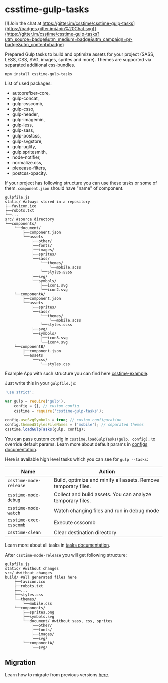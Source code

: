 # csstime-gulp-tasks

[![Join the chat at https://gitter.im/csstime/csstime-gulp-tasks](https://badges.gitter.im/Join%20Chat.svg)](https://gitter.im/csstime/csstime-gulp-tasks?utm_source=badge&utm_medium=badge&utm_campaign=pr-badge&utm_content=badge)

Prepared Gulp tasks to build and optimize assets for your project (SASS, LESS, CSS, SVG, images, sprites and more).
Themes are supported via separated additional css-bundles.

```
npm install csstime-gulp-tasks
```

List of used packages:
* autoprefixer-core,
* gulp-concat,
* gulp-csscomb,
* gulp-csso,
* gulp-header,
* gulp-imagemin,
* gulp-less,
* gulp-sass,
* gulp-postcss,
* gulp-svgstore,
* gulp-uglify,
* gulp.spritesmith,
* node-notifier,
* normalize.css,
* pleeease-filters,
* postcss-opacity.

If your project has following structure you can use these tasks or some of them.
`component.json` should have "name" of component.

```
gulpfile.js
static/ #always stored in a repository
├──favicon.ico
├──robots.txt
└──...
src/ #source directory
└──components/
	└──document/
		├──component.json
		└──assets
			├──other/
			├──fonts/
			├──images/
			├──sprites/
			└──sass/
				└──themes/
					└──mobile.scss
				└──styles.scss
			├──svg/
			└──symbols/
				├──icon1.svg
				└──icon2.svg
	└──componentA/
		├──component.json
		└──assets
			├──sprites/
			└──sass/
				└──themes/
					└──mobile.scss
				└──styles.scss
			├──svg/
			└──symbols/
				├──icon3.svg
				└──icon4.svg
	└──componentB/
		├──component.json
		└──assets
			└──css/
				└──styles.css
```

Example App with such structure you can find here [csstime-example](https://github.com/csstime/csstime-example).

Just write this in your `gulpfile.js`:
```javascript
'use strict';

var gulp = require('gulp'),
    config = {}, // custom config
    csstime = require('csstime-gulp-tasks');

config.useSvgSymbols = true; // custom configuration
config.themedStylesFileNames = ['mobile']; // separated themes
csstime.loadGulpTasks(gulp, config);
```

You can pass custom config in `csstime.loadGulpTasks(gulp, config);` to override default params.
Learn more about default params in [configs documentation](/doc/configs.md).

Here is available high level tasks which you can see for `gulp --tasks`:

| Name						| Action																		|
|---------------------------|-------------------------------------------------------------------------------|
| `csstime-mode-release`	| Build, optimize and minify all assets. Remove temporary files.				|
| `csstime-mode-debug`		| Collect and build assets. You can analyze temporary files.					|
| `csstime-mode-watch`		| Watch changing files and run in debug mode									|
| `csstime-exec-csscomb`	| Execute csscomb																|
| `csstime-clean`			| Clear destination directory													|

Learn more about all tasks in [tasks documentation](/doc/tasks.md).

After `csstime-mode-release` you will get following structure:
```
gulpfile.js
static/ #without changes
src/ #without changes
build/ #all generated files here
	├──favicon.ico
    ├──robots.txt
    ├──...
	├──styles.css
	└──themes/
		└──mobile.css
	└──components/
		├──sprites.png
		├──symbols.svg
		└──document/ #without sass, css, sprites
			├──other/
			├──fonts/
			├──images/
			└──svg/
		└──componentA/
			└──svg/

```

## Migration

Learn how to migrate from previous versions [here](/doc/migrations.md).
